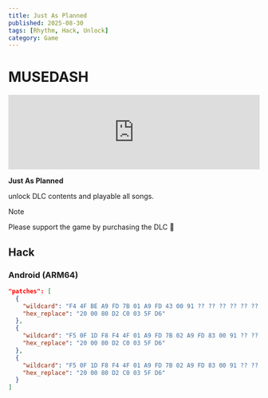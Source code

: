 ```yaml
---
title: Just As Planned
published: 2025-08-30
tags: [Rhythm, Hack, Unlock]
category: Game
---
```


# MUSEDASH

<iframe width="100%" src="https://youtube.com/embed/K_3LiLv8ya4?si=tCdAUz01u2sKVYZo" title="Game Trailer" frameborder="0" allow="accelerometer; autoplay; clipboard-write; encrypted-media; gyroscope; picture-in-picture; web-share" allowfullscreen></iframe>

**Just As Planned**

unlock DLC contents and playable all songs.

> [!NOTE]  
> Please support the game by purchasing the DLC 💖

## Hack

### Android (ARM64)

```json
"patches": [
  {
    "wildcard": "F4 4F BE A9 FD 7B 01 A9 FD 43 00 91 ?? ?? ?? ?? ?? ?? ?? ?? E8 00 00 37 ?? ?? ?? ?? ?? ?? ?? ?? 00 01 40 B9 ?? ?? ?? ?? E8 03 00 32 68 ?? ?? 39 ?? ?? ?? ?? ?? ?? ?? ?? 60 02 40 F9 ?? ?? ?? ?? ?? ?? ?? ?? 08 E0 40 B9 48 00 00 35 ?? ?? ?? ?? ?? ?? ?? ?? ?? ?? ?? ?? E8 00 00 35 ?? ?? ?? ?? ?? ?? ?? ?? 00 01 40 B9 ?? ?? ?? ?? E8 03 00 32 88 ?? ?? 39 60 02 40 F9 ?? ?? ?? ?? ?? ?? ?? ?? 08 E0 40 B9 68 00 00 35 ?? ?? ?? ?? 60 02 40 F9 ?? ?? ?? ?? ?? ?? ?? ?? ?? ?? ?? ?? ?? ?? ?? ?? ?? ?? ?? ?? 08 E0 40 B9 ?? ?? ?? ?? ?? ?? ?? ?? 21 00 00 94 ?? ?? ?? ?? 60 02 40 F9 ?? ?? ?? ?? ?? ?? ?? ?? 08 E0 40 B9 ?? ?? ?? ?? ?? ?? ?? ?? ?? ?? ?? ?? ?? ?? ?? ?? 69 02 40 F9 ?? ?? ?? ?? F4 03 00 AA ?? ?? ?? ?? 08 01 40 F9",
    "hex_replace": "20 00 80 D2 C0 03 5F D6"
  },
  {
    "wildcard": "F5 0F 1D F8 F4 4F 01 A9 FD 7B 02 A9 FD 83 00 91 ?? ?? ?? ?? ?? ?? ?? ?? E8 00 00 37 ?? ?? ?? ?? ?? ?? ?? ?? 00 01 40 B9 ?? ?? ?? ?? E8 03 00 32 ?? ?? ?? ?? ?? ?? ?? ?? ?? ?? ?? ?? 80 02 40 F9 ?? ?? ?? ?? 40 04 00 B4 ?? ?? ?? ?? ?? ?? ?? ?? E2 03 1F AA A1 02 40 F9 ?? ?? ?? ?? ?? ?? ?? ?? ?? ?? ?? ?? E2 03 1F AA 61 02 40 F9 ?? ?? ?? ?? ?? ?? ?? ?? 80 02 40 F9 ?? ?? ?? ?? ?? ?? ?? ?? A1 02 40 F9 E2 03 1F AA",
    "hex_replace": "20 00 80 D2 C0 03 5F D6"
  },
  {
    "wildcard": "F5 0F 1D F8 F4 4F 01 A9 FD 7B 02 A9 FD 83 00 91 ?? ?? ?? ?? ?? ?? ?? ?? E8 00 00 37 ?? ?? ?? ?? ?? ?? ?? ?? 00 01 40 B9 ?? ?? ?? ?? E8 03 00 32 ?? ?? ?? ?? ?? ?? ?? ?? ?? ?? ?? ?? ?? ?? ?? ?? ?? ?? ?? ?? 88 00 08 36 ?? ?? ?? ?? 48 00 00 35 ?? ?? ?? ?? ?? ?? ?? ?? C0 00 00 36 ?? ?? ?? ?? ?? ?? ?? ?? E0 03 00 32 ?? ?? ?? ?? C0 03 5F D6 ?? ?? ?? ?? ?? ?? ?? ?? ?? ?? ?? ?? ?? ?? ?? ?? 88 00 08 36 08 E0 40 B9 48 00 00 35",
    "hex_replace": "20 00 80 D2 C0 03 5F D6"
  }
]
```
